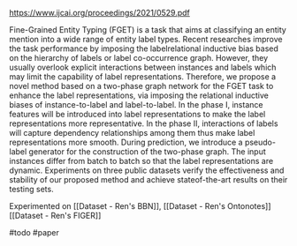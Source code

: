 https://www.ijcai.org/proceedings/2021/0529.pdf

Fine-Grained Entity Typing (FGET) is a task that aims at classifying an entity mention into a wide range of entity label types. Recent researches improve the task performance by imposing the labelrelational inductive bias based on the hierarchy of labels or label co-occurrence graph. However, they usually overlook explicit interactions between instances and labels which may limit the capability of label representations. Therefore, we propose a novel method based on a two-phase graph network for the FGET task to enhance the label representations, via imposing the relational inductive biases of instance-to-label and label-to-label. In the phase I, instance features will be introduced into label representations to make the label representations more representative. In the phase II, interactions of labels will capture dependency relationships among them thus make label representations more smooth. During prediction, we introduce a pseudo-label generator for the construction of the two-phase graph. The input instances differ from batch to batch so that the label representations are dynamic. Experiments on three public datasets verify the effectiveness and stability of our proposed method and achieve stateof-the-art results on their testing sets.

Experimented on [[Dataset - Ren's BBN]], [[Dataset - Ren's Ontonotes]] [[Dataset - Ren's FIGER]]

#todo #paper 